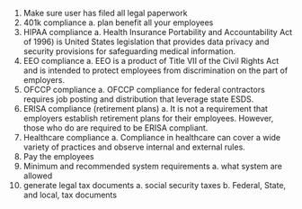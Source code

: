 1. Make sure user has filed all legal paperwork
2. 401k compliance
  a. plan benefit all your employees
3. HIPAA compliance
  a. Health Insurance Portability and Accountability Act of 1996) is United States legislation that provides data privacy and security provisions for safeguarding medical information.
4. EEO compliance
  a. EEO is a product of Title VII of the Civil Rights Act and is intended to protect employees from discrimination on the part of employers.
5. OFCCP compliance
  a. OFCCP compliance for federal contractors requires job posting and distribution that leverage state ESDS.
6. ERISA compliance (retirement plans)
  a. It is not a requirement that employers establish retirement plans for their employees. However, those who do are required to be ERISA compliant.
7. Healthcare compliance
  a. Compliance in healthcare can cover a wide variety of practices and observe internal and external rules.
8. Pay the employees
9. Minimum and recommended system requirements
  a. what system are allowed
10. generate legal tax documents
  a. social security taxes
  b. Federal, State, and local, tax documents
